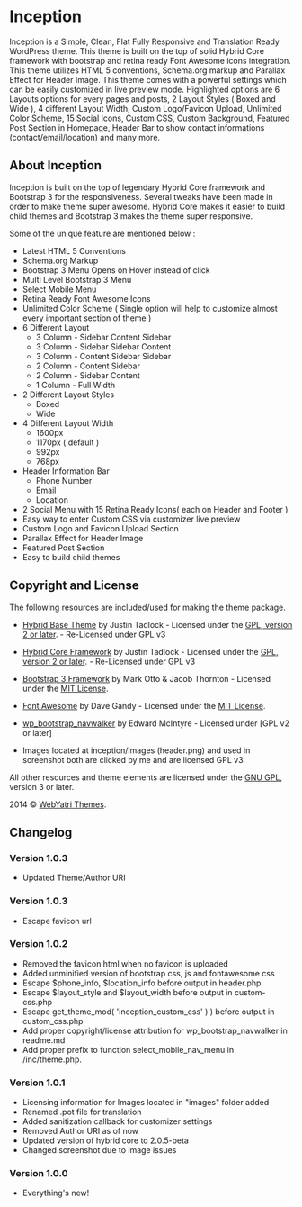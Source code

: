 # Inception

Inception is a Simple, Clean, Flat Fully Responsive and Translation Ready WordPress theme. This theme is built on the top of solid Hybrid Core framework with bootstrap and retina ready Font Awesome icons integration. This theme utilizes HTML 5 conventions, Schema.org markup and Parallax Effect for Header Image. This theme comes with a powerful settings which can be easily customized in live preview mode. Highlighted options are 6 Layouts options for every pages and posts, 2 Layout Styles ( Boxed and Wide ), 4 different Layout Width, Custom Logo/Favicon Upload, Unlimited Color Scheme, 15 Social Icons, Custom CSS, Custom Background, Featured Post Section in Homepage, Header Bar to show contact informations (contact/email/location) and many more.

## About Inception

Inception is built on the top of legendary Hybrid Core framework and Bootstrap 3 for the responsiveness. Several tweaks have been made in order to make theme super awesome. Hybrid Core makes it easier to build child themes and Bootstrap 3 makes the theme super responsive. 

Some of the unique feature are mentioned below :
* Latest HTML 5 Conventions
* Schema.org Markup
* Bootstrap 3 Menu Opens on Hover instead of click
* Multi Level Bootstrap 3 Menu
* Select Mobile Menu
* Retina Ready Font Awesome Icons
* Unlimited Color Scheme ( Single option will help to customize almost every important section of theme )
* 6 Different Layout 
	- 3 Column - Sidebar Content Sidebar
	- 3 Column - Sidebar Sidebar Content
	- 3 Column - Content Sidebar Sidebar
	- 2 Column - Content Sidebar
	- 2 Column - Sidebar Content
	- 1 Column - Full Width
* 2 Different Layout Styles
	- Boxed
	- Wide
* 4 Different Layout Width
	- 1600px
	- 1170px ( default )
	- 992px
	- 768px
* Header Information Bar
	- Phone Number
	- Email
	- Location
* 2 Social Menu with 15 Retina Ready Icons( each on Header and Footer )
* Easy way to enter Custom CSS via customizer live preview
* Custom Logo and Favicon Upload Section
* Parallax Effect for Header Image
* Featured Post Section
* Easy to build child themes

## Copyright and License

The following resources are included/used for making the theme package.

* [Hybrid Base Theme](https://github.com/justintadlock/hybrid-base) by Justin Tadlock - Licensed under the [GPL, version 2 or later](http://www.gnu.org/licenses/old-licenses/gpl-2.0.html). - Re-Licensed under GPL v3

* [Hybrid Core Framework](https://github.com/justintadlock/hybrid-core) by Justin Tadlock - Licensed under the [GPL, version 2 or later](http://www.gnu.org/licenses/old-licenses/gpl-2.0.html). - Re-Licensed under GPL v3

* [Bootstrap 3 Framework](http://getbootstrap.com) by Mark Otto & Jacob Thornton - Licensed under the [MIT License](http://opensource.org/licenses/mit-license.html).

* [Font Awesome](http://fontawesome.io/) by  Dave Gandy - Licensed under the [MIT License](http://opensource.org/licenses/mit-license.html).

* [wp_bootstrap_navwalker](https://github.com/twittem/wp-bootstrap-navwalker) by Edward McIntyre - Licensed under [GPL v2 or later]

* Images located at inception/images (header.png) and used in screenshot both are clicked by me and are licensed GPL v3.

All other resources and theme elements are licensed under the [GNU GPL](http://www.gnu.org/licenses/gpl-3.0.html), version 3 or later.

2014 &copy; [WebYatri Themes](http://webyatri.com/themes).

## Changelog

### Version 1.0.3
* Updated Theme/Author URI

### Version 1.0.3
* Escape favicon url

### Version 1.0.2
* Removed the favicon html when no favicon is uploaded
* Added unminified version of bootstrap css, js and fontawesome css
* Escape $phone_info, $location_info before output in header.php
* Escape $layout_style and $layout_width before output in custom-css.php
* Escape get_theme_mod( 'inception_custom_css' ) ) before output in custom_css.php
* Add proper copyright/license attribution for wp_bootstrap_navwalker in readme.md
* Add proper prefix to function select_mobile_nav_menu in /inc/theme.php.

### Version 1.0.1
* Licensing information for Images located in "images" folder added
* Renamed .pot file for translation
* Added sanitization callback for customizer settings
* Removed Author URI as of now
* Updated version of hybrid core to 2.0.5-beta
* Changed screenshot due to image issues

### Version 1.0.0
* Everything's new!





